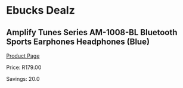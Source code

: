 
# Ebucks Dealz
## Amplify Tunes Series AM-1008-BL Bluetooth Sports Earphones Headphones (Blue)
[Product Page](https://www.ebucks.com/web/shop/productSelected.do?prodId=536671189&catId=714947548)

Price: R179.00

Savings: 20.0


	